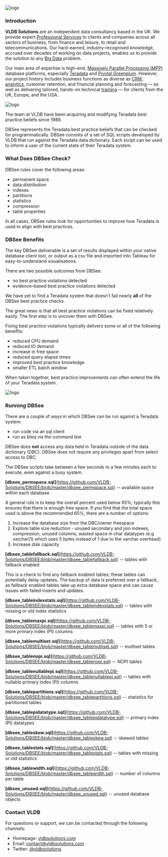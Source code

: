 ![logo](https://vldbsolutions.com/img/VLDB-logo.png)

### Introduction

**VLDB Solutions** are an independent data consultancy based in the UK. We provide expert [Professional Services](https://vldbsolutions.com/services/services.php) to clients and companies across all sectors of business, from finance and leisure, to retail and telecommunications. Our hard-earned, industry-recognised knowledge, accrued over decades of working on data projects, enables us to provide the solution to any [Big Data](https://vldbsolutions.com/glossary.php#bigdata) problem.

Our main area of expertise is high-end, [Massively Parallel Processing (MPP)](https://vldbsolutions.com/glossary.php#mpp) database platforms, especially [Teradata](https://vldbsolutions.com/technology/teradata.php) and [Pivotal Greenplum](https://vldbsolutions.com/technology/greenplum.php). However, our project history includes business functions as diverse as [CRM](https://vldbsolutions.com/glossary.php#crm), [analytics](https://vldbsolutions.com/glossary.php#dataanalytics), customer retention, and financial planning and forecasting — as well as delivering tailored, hands-on technical [training](https://vldbsolutions.com/services/teradata-services/teradata-training.php) — for clients from the UK, Europe, and the USA.

![logo](https://vldbsolutions.com/img/VLDB-DBSee.png)

The team at VLDB have been acquiring and modifying Teradata best practice beliefs since 1989.

DBSee represents the Teradata best practice beliefs that can be checked for programmatically. DBSee consists of a set of SQL scripts developed by VLDB that run against the Teradata data dictionary. Each script can be used to inform a user of the current state of their Teradata system.

### What Does DBSee Check?

DBSee rules cover the following areas:

* permanent space
* data distribution
* indexes
* partitions
* statistics
* compression
* table properties

In all cases, DBSee rules look for opportunities to improve how Teradata is used to align with best practices.

### DBSee Benefits

The key DBSee deliverable is a set of results displayed within your native database client tool, or output as a csv file and imported into Tableau for easy-to-understand visualisations.

There are two possible outcomes from DBSee:

* no best practice violations detected
* evidence-based best practice violations detected

We have yet to find a Teradata system that doesn't fail nearly **all** of the DBSee best practice checks.

The great news is that all best practice violations can be fixed relatively easily. The first step is to uncover them with DBSee.

Fixing best practice violations typically delivers some or all of the following benefits:

* reduced CPU demand
* reduced IO demand
* increase in free space
* reduced query elapse times
* improved best practice knowledge
* smaller ETL batch window

When taken together, best practice improvements can often extend the life of your Teradata system.

![logo](https://vldbsolutions.com/img/VLDB-DBSee-Tables.png)

### Running DBSee

There are a couple of ways in which DBSee can be run against a Teradata system:

* run code via an sql client 
* run as bteq via the command line 

DBSee does **not** access any data held in Teradata outside of the data dictionary (DBC). DBSee does not require any privileges apart from select access to DBC.

The DBSee scripts take between a few seconds to a few minutes each to execute, even against a busy system. 

**[dbsee_permspace.sql]**(https://github.com/VLDB-Solutions/DBSEE/blob/master/dbsee_permspace.sql) -- available space within each database

A general rule is to keep the overall percent used below 65%; typically this ensures that there is enough free space. If you find that the total space used is above the recommended 65%, there are a number of options:

1. Increase the database size from the DBC/owner freespace
1. Explore table size reduction - unused secondary and join indexes, compression, unused columns, wasted space in char datatypes (e.g varchar(1) which uses 5 bytes instead of 1 due to the varchar overhead)
1. Increase disk capacity 

**[dbsee_tablefallback.sql]**(https://github.com/VLDB-Solutions/DBSEE/blob/master/dbsee_tablefallback.sql) -- tables with fallback enabled

This is a check to find any fallback enabled tables; these tables can potentially delay updates. The backup of data is preferred over a fallback, as fallback enabled tables take up extra database space and can cause issues with failed inserts and updates.

**[dbsee_tableindexstats.sql]**(https://github.com/VLDB-Solutions/DBSEE/blob/master/dbsee_tableindexstats.sql) -- tables with missing or old index statistics

**[dbsee_tablemaxpi.sql]**(https://github.com/VLDB-Solutions/DBSEE/blob/master/dbsee_tablemaxpi.sql) -- tables with 5 or more primary index (PI) columns

**[dbsee_tablemultiset.sql]**(https://github.com/VLDB-Solutions/DBSEE/blob/master/dbsee_tablemultiset.sql) -- multiset tables

**[dbsee_tablenopi.sql]**(https://github.com/VLDB-Solutions/DBSEE/blob/master/dbsee_tablenopi.sql) -- NOPI tables

**[dbsee_tablenullablepi.sql]**(https://github.com/VLDB-Solutions/DBSEE/blob/master/dbsee_tablenullablepi.sql) -- tables with nullable primary index (PI) columns

**[dbsee_tablepartitions.sql]**(https://github.com/VLDB-Solutions/DBSEE/blob/master/dbsee_tablepartitions.sql) -- statistics for partitioned tables

**[dbsee_tablepidatatype.sql]**(https://github.com/VLDB-Solutions/DBSEE/blob/master/dbsee_tablepidatatype.sql) -- primary index (PI) datatypes

**[dbsee_tableskew.sql]**(https://github.com/VLDB-Solutions/DBSEE/blob/master/dbsee_tableskew.sql) -- skewed tables

**[dbsee_tablestats.sql]**(https://github.com/VLDB-Solutions/DBSEE/blob/master/dbsee_tablestats.sql) -- tables with missing or old statistics

**[dbsee_tablewidth.sql]**(https://github.com/VLDB-Solutions/DBSEE/blob/master/dbsee_tablewidth.sql) -- number of columns per table

**[dbsee_unused.sql]**(https://github.com/VLDB-Solutions/DBSEE/blob/master/dbsee_unused.sql) -- unused database objects

### Contact VLDB

For questions or support, we can be contacted through the following channels:

* Homepage: [vldbsolutions.com](https://vldbsolutions.com/)  
* Email: contact@vldbsolutions.com
* Twitter: [@vldbsolutions](https://twitter.com/vldbsolutions)

